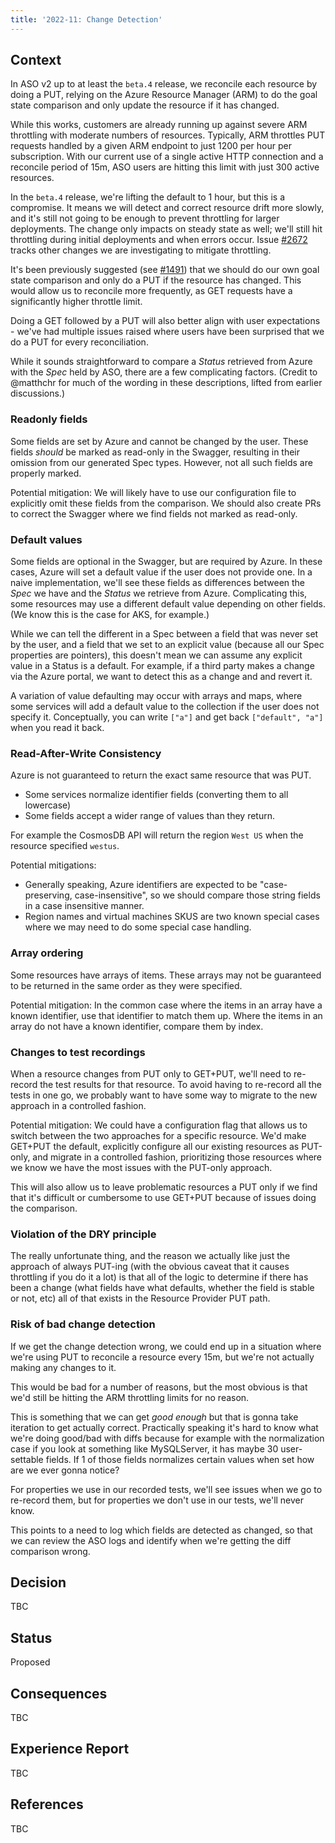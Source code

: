 ```yaml
---
title: '2022-11: Change Detection'
---
```


## Context

In ASO v2 up to at least the `beta.4` release, we reconcile each resource by doing a PUT, relying on the Azure Resource Manager (ARM) to do the goal state comparison and only update the resource if it has changed. 

While this works, customers are already running up against severe ARM throttling with moderate numbers of resources. Typically, ARM throttles PUT requests handled by a given ARM endpoint to just 1200 per hour per subscription. With our current use of a single active HTTP connection and a reconcile period of 15m, ASO users are hitting this limit with just 300 active resources.

In the `beta.4` release, we're lifting the default to 1 hour, but this is a compromise. It means we will detect and correct resource drift more slowly, and it's still not going to be enough to prevent throttling for larger deployments. The change only impacts on steady state as well; we'll still hit throttling during initial deployments and when errors occur. Issue [#2672](https://github.com/Azure/azure-service-operator/issues/2672) tracks other changes we are investigating to mitigate throttling.

It's been previously suggested (see [#1491](https://github.com/Azure/azure-service-operator/issues/1491)) that we should do our own goal state comparison and only do a PUT if the resource has changed. This would allow us to reconcile more frequently, as GET requests have a significantly higher throttle limit.

Doing a GET followed by a PUT will also better align with user expectations - we've had multiple issues raised where users have been surprised that we do a PUT for every reconciliation.

While it sounds straightforward to compare a *Status* retrieved from Azure with the *Spec* held by ASO, there are a few complicating factors. (Credit to @matthchr for much of the wording in these descriptions, lifted from earlier discussions.)

### Readonly fields

Some fields are set by Azure and cannot be changed by the user. These fields *should* be marked as read-only in the Swagger, resulting in their omission from our generated Spec types. However, not all such fields are properly marked. 

Potential mitigation: We will likely have to use our configuration file to explicitly omit these fields from the comparison. We should also create PRs to correct the Swagger where we find fields not marked as read-only.

### Default values

Some fields are optional in the Swagger, but are required by Azure. In these cases, Azure will set a default value if the user does not provide one. In a naive implementation, we'll see these fields as differences between the *Spec* we have and the *Status* we retrieve from Azure. Complicating this, some resources may use a different default value depending on other fields. (We know this is the case for AKS, for example.)

While we can tell the different in a Spec between a field that was never set by the user, and a field that we set to an explicit value (because all our Spec properties are pointers), this doesn't mean we can assume any explicit value in a Status is a default. For example, if a third party makes a change via the Azure portal, we want to detect this as a change and and revert it.

A variation of value defaulting may occur with arrays and maps, where some services will add a default value to the collection if the user does not specify it. Conceptually, you can write `["a"]` and get back `["default", "a"]` when you read it back.

### Read-After-Write Consistency

Azure is not guaranteed to return the exact same resource that was PUT. 

* Some services normalize identifier fields (converting them to all lowercase)
* Some fields accept a wider range of values than they return.

For example the CosmosDB API will return the region `West US` when the resource specified `westus`.

Potential mitigations: 

* Generally speaking, Azure identifiers are expected to be "case-preserving, case-insensitive", so we should compare those string fields in a case insensitive manner. 
* Region names and virtual machines SKUS are two known special cases where we may need to do some special case handling. 

### Array ordering

Some resources have arrays of items. These arrays may not be guaranteed to be returned in the same order as they were specified. 

Potential mitigation: In the common case where the items in an array have a known identifier, use that identifier to match them up. Where the items in an array do not have a known identifier, compare them by index.

### Changes to test recordings

When a resource changes from PUT only to GET+PUT, we'll need to re-record the test results for that resource. To avoid having to re-record all the tests in one go, we probably want to have some way to migrate to the new approach in a controlled fashion.

Potential mitigation: We could have a configuration flag that allows us to switch between the two approaches for a specific resource. We'd make GET+PUT the default, explicitly configure all our existing resources as PUT-only, and migrate in a controlled fashion, prioritizing those resources where we know we have the most issues with the PUT-only approach.

This will also allow us to leave problematic resources a PUT only if we find that it's difficult or cumbersome to use GET+PUT because of issues doing the comparison.

### Violation of the DRY principle

The really unfortunate thing, and the reason we actually like just the approach of always PUT-ing (with the obvious caveat that it causes throttling if you do it a lot) is that all of the logic to determine if there has been a change (what fields have what defaults, whether the field is stable or not, etc) all of that exists in the Resource Provider PUT path.

### Risk of bad change detection

If we get the change detection wrong, we could end up in a situation where we're using PUT to reconcile a resource every 15m, but we're not actually making any changes to it. 

This would be bad for a number of reasons, but the most obvious is that we'd still be hitting the ARM throttling limits for no reason.

This is something that we can get *good enough* but that is gonna take iteration to get actually correct. Practically speaking it's hard to know what we're doing good/bad with diffs because for example with the normalization case if you look at something like MySQLServer, it has maybe 30 user-settable fields. If 1 of those fields normalizes certain values when set how are we ever gonna notice?

For properties we use in our recorded tests, we'll see issues when we go to re-record them, but for properties we don't use in our tests, we'll never know. 

This points to a need to log which fields are detected as changed, so that we can review the ASO logs and identify when we're getting the diff comparison wrong.

## Decision

TBC

## Status

Proposed

## Consequences

TBC

## Experience Report

TBC

## References

TBC
